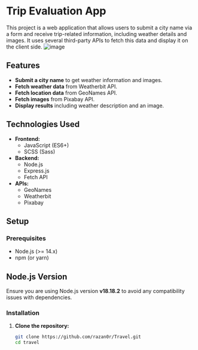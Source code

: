 # Trip Evaluation App

This project is a web application that allows users to submit a city name via a form and receive trip-related information, including weather details and images. It uses several third-party APIs to fetch this data and display it on the client side.
![image](https://github.com/user-attachments/assets/f4015d51-f8b7-474c-aacd-ce02bcd95f47)

## Features

- **Submit a city name** to get weather information and images.
- **Fetch weather data** from Weatherbit API.
- **Fetch location data** from GeoNames API.
- **Fetch images** from Pixabay API.
- **Display results** including weather description and an image.

## Technologies Used

- **Frontend:**
  - JavaScript (ES6+)
  - SCSS (Sass)
- **Backend:**
  - Node.js
  - Express.js
  - Fetch API
- **APIs:**
  - GeoNames
  - Weatherbit
  - Pixabay

## Setup

### Prerequisites

- Node.js (>= 14.x)
- npm (or yarn)

## Node.js Version

Ensure you are using Node.js version **v18.18.2** to avoid any compatibility issues with dependencies.


### Installation

1. **Clone the repository:**

   ```bash
   git clone https://github.com/razan0r/Travel.git
   cd travel



